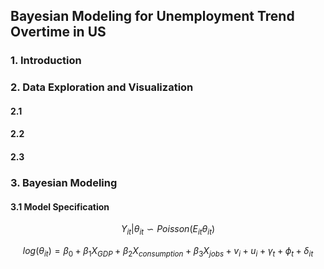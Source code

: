 ## Bayesian Modeling for Unemployment Trend Overtime in US

### 1. Introduction


### 2.  Data Exploration and Visualization

#### 2.1 

#### 2.2 

#### 2.3

### 3. Bayesian Modeling

#### 3.1 Model Specification

$$Y_{it}|\theta_{it} \backsim Poisson(E_{it}\theta_{it})$$

$$log(\theta_{it}) = \beta_0 + \beta_1 X_{GDP} + \beta_2 X_{consumption} + \beta_3 X_{jobs} + v_i + u_i + \gamma_t + \phi_t + \delta_{it}$$


